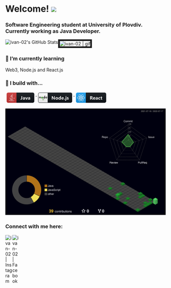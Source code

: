 

# Welcome! <img src="https://user-images.githubusercontent.com/1303154/88677602-1635ba80-d120-11ea-84d8-d263ba5fc3c0.gif" width="30px"> 
### Software Engineering student at University of Plovdiv. Currently working as Java Developer.
<img align="left" alt="ivan-02's GitHub Stats" src="https://github-readme-stats.vercel.app/api?username=ivan-02&count_private=true&theme=tokyonight&hide=prs&show_icons=true" />
<img aling="left" alt="ivan-02 | gif" width="220px" border="5" src="https://media.giphy.com/media/zhYSVCirREeIZtONCI/giphy.gif" />

### 🌱 I’m currently learning
Web3, Node.js and React.js

### 🚧 I build with...

<p>
  <a href="#">
    <img src="/png/dev/languages/java.png" alt="java" style="vertical-align:top; margin:4px">
  </a>

 <a href="#">
    <img src="/png/dev/frameworks/nodejs.png" alt="node" style="vertical-align:top; margin:4px">
  </a>

  <a href="#">
    <img src="/png/dev/frameworks/react.png" alt="react" style="vertical-align:top; margin:4px">
  </a>
  
  ![](./profile-3d-contrib/profile-night-green.svg)

### Connect with me here:
[<img align="left" alt="ivan-02 | Instagram" width="22px" src="https://assets.stickpng.com/images/580b57fcd9996e24bc43c521.png" />][instagram]
[<img align="left" alt="ivan-02 | Facebook" width="22px" src="https://upload.wikimedia.org/wikipedia/commons/thumb/0/05/Facebook_Logo_%282019%29.png/1024px-Facebook_Logo_%282019%29.png" />][facebook]


[facebook]: https://www.facebook.com/profile.php?id=100004102871347
[instagram]: https://instagram.com/ivanoww.i
